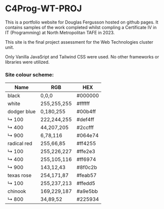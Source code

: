 # C4Prog-WT-PROJ

This is a portfolio website for Douglas Fergusson hosted on github pages.
It contains samples of the work completed whilst compling a Certificate IV in IT (Programming) at North Metropolitan TAFE in 2023.

This site is the final project assessment for the Web Technologies cluster unit.

Only Vanilla JavaSript and Tailwind CSS were used. No other frameworks or libraries were utilized.

### Site colour scheme:
| Name        | RGB      | HEX     |
|-------------|----------|---------|
| black       | 0,0,0    | #000000 |
| white       | 255,255,255 | #ffffff |
| dodger blue | 0,180,255 | #00b4ff |
| ↳ 100	   | 222,244,255	 | #def4ff |
| ↳ 400	   | 44,207,205	 | #2ccfff |
| ↳ 900	   | 6,78,116	 | #064e74 |
| radical red | 255,66,85	 | #ff4255 |
| ↳ 100	   | 255,226,227	 | #ffe2e3 |
| ↳ 400	   | 255,105,116	 | #ff6974 |
| ↳ 900	   | 143,12,43	 | #8f0c2b |
| texas rose  | 254,171,87	 | #feab57 |
| ↳ 100	   | 255,237,213	 | #ffedd5 |
| chinook	   | 169,229,187	 | #a9e5bb |
| ↳ 800	   | 34,89,52	 | #225934 |